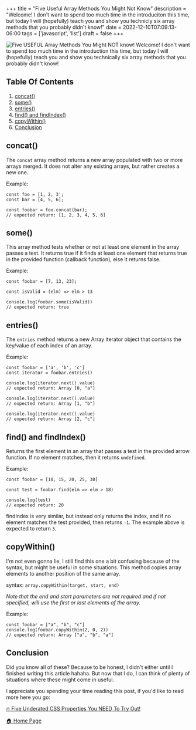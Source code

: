 +++
title = "Five Useful Array Methods You Might Not Know"
description = "Welcome! I don't want to spend too much time in the introduciton this time, but today I will (hopefully) teach you and show you technicly six array methods that you probably didn't know!"
date = 2022-12-10T07:09:13-06:00
tags = ['javascript', 'list']
draft = false
+++

![Five USEFUL Array Methods You Might NOT know!](https://dev-to-uploads.s3.amazonaws.com/uploads/articles/68li1z703o4aermf7ur2.png)
Welcome! I don't want to spend too much time in the introduction this time, but today I will (hopefully) teach you and show you technically six array methods that you probably didn't know!
<!--more-->

## Table Of Contents
1. [concat()](#concat)
2. [some()](#some)
3. [entries()](#entries)
4. [find() and findIndex()](#find-and-findindex)
5. [copyWithin()](#copywithin)
5. [Conclusion](#conclusion)

## concat()
The `concat` array method returns a new array populated with two or more arrays merged. It does not alter any existing arrays, but rather creates a new one.

Example:
```
const foo = [1, 2, 3';
const bar = [4, 5, 6];

const foobar = foo.concat(bar);
// expected return: [1, 2, 3, 4, 5, 6]

```

## some()
This array method tests whether or not at least one element in the array passes a test. It returns true if it finds at least one element that returns true in the provided function (callback function), else it returns false.

Example:
```
const foobar = [7, 13, 23];

const isValid = (elm) => elm > 13

console.log(foobar.some(isValid))
// expected return: true
```

## entries()
The `entries` method returns a new Array iterator object that contains the key/value of each index of an array.

Example:
```
const foobar = ['a', 'b', 'c']
const iterator = foobar.entries()

console.log(iterator.next().value)
// expected return: Array [0, "a"]

console.log(iterator.next().value)
// expected return: Array [1, "b"]

console.log(iterator.next().value)
// expected return: Array [2, "c"]
```

## find() and findIndex()
Returns the first element in an array that passes a test in the provided arrow function. If no element matches, then it returns `undefined`.

Example:
```
const foobar = [10, 15, 20, 25, 30]

const test = foobar.find(elm => elm > 18)

console.log(test)
// expected return: 20
```

findIndex is very similar, but instead only returns the index, and if no element matches the test provided, then returns `-1`. The example above is expected to return `3`.

## copyWithin()
I'm not even gonna lie, I still find this one a bit confusing because of the syntax, but might be useful in some situations. This method copies array elements to another position of the same array.

syntax: `array.copyWithin(target, start, end)`

_Note that the end and start parameters are not required and if not specified, will use the first or last elements of the array._

Example:
```
const foobar = ["a", "b", "c"]
console.log(foobar.copyWithin(2, 0, 2))
// expected return: Array ["a", "b", "a"]
```

## Conclusion
Did you know all of these? Because to be honest, I didn't either until I finished writing this article hahaha. But now that I do, I can think of plenty of situations where these might come in useful.

I appreciate you spending your time reading this post, if you'd like to read more here you go:

[🔥 Five Underated CSS Properties You NEED To Try Out!](https://the-net-blog.netlify.app/post/five-underated-css-properties-you-need-to-try-out/)

[🏠  Home Page](https://the-net-blog.netlify.app/)
